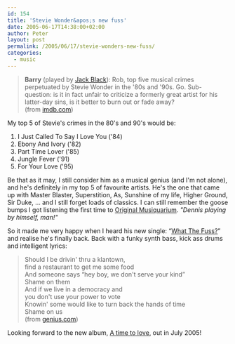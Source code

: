 ```yaml
---
id: 154
title: 'Stevie Wonder&apos;s new fuss'
date: 2005-06-17T14:38:00+02:00
author: Peter
layout: post
permalink: /2005/06/17/stevie-wonders-new-fuss/
categories:
  - music
---
```


> **Barry** (played by [Jack Black](http://www.imdb.com/name/nm0085312/)): Rob, top five musical crimes perpetuated by Stevie Wonder in the '80s and '90s. Go. Sub-question: is it in fact unfair to criticize a formerly great artist for his latter-day sins, is it better to burn out or fade away?  
> (from [imdb.com](http://www.imdb.com/title/tt0146882/quotes))

My top 5 of Stevie's crimes in the 80's and 90's would be:

  1. I Just Called To Say I Love You ('84) 
  2. Ebony And Ivory ('82) 
  3. Part Time Lover ('85) 
  4. Jungle Fever ('91) 
  5. For Your Love ('95)

Be that as it may, I still consider him as a musical genius (and I'm not alone), and he's definitely in my top 5 of favourite artists. 
He's the one that came up with Master Blaster, Superstition, As, Sunshine of my life, Higher Ground, Sir Duke, &#8230; and I still forget loads of classics. 
I can still remember the goose bumps I got listening the first time to [Original Musiquarium](https://en.wikipedia.org/wiki/Stevie_Wonder%27s_Original_Musiquarium_I). _"Dennis playing by himself, man!"_

So it made me very happy when I heard his new single: &#8220;[What The Fuss?](http://www.amazon.co.uk/exec/obidos/ASIN/B0009IE75C/forretcom-21?creative=6394&camp=1406&link_code=as1)&#8221; and realise he's finally back. Back with a funky synth bass, kick ass drums and intelligent lyrics:

> Should I be drivin' thru a klantown,  
> find a restaurant to get me some food  
> And someone says &#8220;hey boy, we don't serve your kind&#8221;  
> Shame on them  
> And if we live in a democracy and  
> you don't use your power to vote  
> Knowin' some would like to turn back the hands of time  
> Shame on us  
> (from [genius.com](https://genius.com/Stevie-wonder-so-what-the-fuss-lyrics))

Looking forward to the new album, [A time to love](http://www.amazon.co.uk/exec/obidos/ASIN/B00099IACC/forretcom-21/026-0636330-8732461?%5Fencoding=UTF8&camp=1634&link%5Fcode=xm2), out in July 2005!

